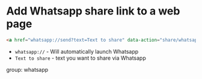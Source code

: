 # Add Whatsapp share link to a web page

```html
<a href="whatsapp://send?text=Text to share" data-action="share/whatsapp/share">Share via Whatsapp</a>
```

- `whatsapp://` - Will automatically launch Whatsapp
- `Text to share` - text you want to share via Whatsapp

group: whatsapp


